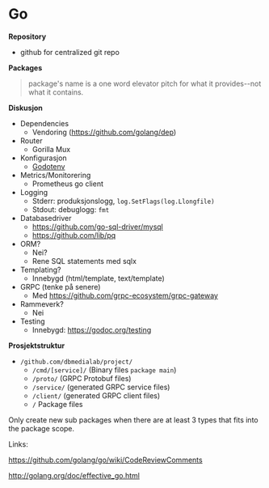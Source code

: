 # Go

**Repository**
- github for centralized git repo

**Packages**

>  package's name is a one word elevator pitch for what it provides--not what it contains.

**Diskusjon**

- Dependencies
  - Vendoring (https://github.com/golang/dep)
- Router
  - Gorilla Mux
- Konfigurasjon
  - [Godotenv](https://github.com/joho/godotenv)
- Metrics/Monitorering
  - Prometheus go client
- Logging
  - Stderr: produksjonslogg, `log.SetFlags(log.Llongfile)`
  - Stdout: debuglogg: `fmt`
- Databasedriver
  - https://github.com/go-sql-driver/mysql
  - https://github.com/lib/pq
- ORM?
  - Nei?
  - Rene SQL statements med sqlx
- Templating?
  - Innebygd (html/template, text/template)
- GRPC (tenke på senere)
  - Med https://github.com/grpc-ecosystem/grpc-gateway
- Rammeverk?
  - Nei
- Testing
  - Innebygd: https://godoc.org/testing

**Prosjektstruktur**
- `/github.com/dbmedialab/project/`
  - `/cmd/[service]/` (Binary files `package main`)
  - `/proto/` (GRPC Protobuf files)
  - `/service/` (generated GRPC service files)
  - `/client/` (generated GRPC client files)
  - `/` Package files

Only create new sub packages when there are at least 3 types that fits into the package scope.

Links:

https://github.com/golang/go/wiki/CodeReviewComments

http://golang.org/doc/effective_go.html
